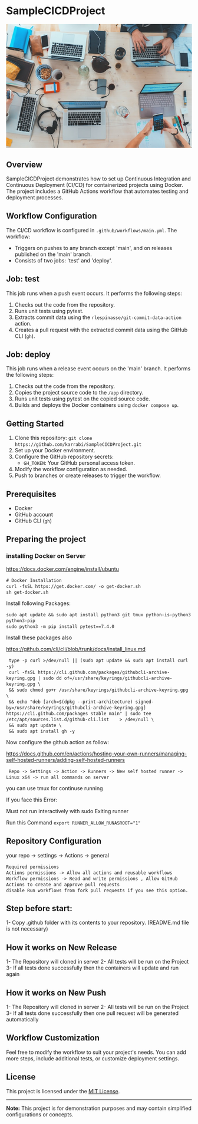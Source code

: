 # SampleCICDProject

![CI/CD](../images/projectdeployment.jpg) 

## Overview

SampleCICDProject demonstrates how to set up Continuous Integration and Continuous Deployment (CI/CD) for containerized projects using Docker. The project includes a GitHub Actions workflow that automates testing and deployment processes.

## Workflow Configuration

The CI/CD workflow is configured in `.github/workflows/main.yml`. The workflow:

- Triggers on pushes to any branch except 'main', and on releases published on the 'main' branch.
- Consists of two jobs: 'test' and 'deploy'.

## Job: test

This job runs when a push event occurs. It performs the following steps:

1. Checks out the code from the repository.
2. Runs unit tests using pytest.
3. Extracts commit data using the `rlespinasse/git-commit-data-action` action.
4. Creates a pull request with the extracted commit data using the GitHub CLI (`gh`).

## Job: deploy

This job runs when a release event occurs on the 'main' branch. It performs the following steps:

1. Checks out the code from the repository.
2. Copies the project source code to the `/app` directory.
3. Runs unit tests using pytest on the copied source code.
4. Builds and deploys the Docker containers using `docker compose up`.

## Getting Started

1. Clone this repository: `git clone https://github.com/karrabi/SampleCICDProject.git`
2. Set up your Docker environment.
3. Configure the GitHub repository secrets:
   - `GH_TOKEN`: Your GitHub personal access token.
4. Modify the workflow configuration as needed.
5. Push to branches or create releases to trigger the workflow.

## Prerequisites

- Docker
- GitHub account
- GitHub CLI (`gh`)


## Preparing the project

### installing Docker on Server
  https://docs.docker.com/engine/install/ubuntu
  ```
  # Docker Installation
  curl -fsSL https://get.docker.com/ -o get-docker.sh
  sh get-docker.sh
  ```

  Install following Packages:

  ```
  sudo apt update && sudo apt install python3 git tmux python-is-python3 python3-pip
  sudo python3 -m pip install pytest==7.4.0
  ```

  Install these packages also

  https://github.com/cli/cli/blob/trunk/docs/install_linux.md

  ```
   type -p curl >/dev/null || (sudo apt update && sudo apt install curl -y)
   curl -fsSL https://cli.github.com/packages/githubcli-archive-keyring.gpg | sudo dd of=/usr/share/keyrings/githubcli-archive-keyring.gpg \
   && sudo chmod go+r /usr/share/keyrings/githubcli-archive-keyring.gpg \
   && echo "deb [arch=$(dpkg --print-architecture) signed-by=/usr/share/keyrings/githubcli-archive-keyring.gpg] https://cli.github.com/packages stable main" | sudo tee /etc/apt/sources.list.d/github-cli.list    > /dev/null \
   && sudo apt update \
   && sudo apt install gh -y
  ```
  
  Now configure the github action as follow: 
  
  https://docs.github.com/en/actions/hosting-your-own-runners/managing-self-hosted-runners/adding-self-hosted-runners

  ```
   Repo -> Settings -> Action -> Runners -> New self hosted runner -> Linux x64 -> run all commands on server
  ```
  
  you can use tmux for continuse running 


  If you face this Error:

   Must not run interactively with sudo
   Exiting runner

  Run this Command 
   ‍‍‍```export RUNNER_ALLOW_RUNASROOT="1" ```


## Repository Configuration

your repo -> settings -> Actions -> general

```
Required permissions
Actions permissions -> Allow all actions and reusable workflows
Workflow permissions -> Read and write permissions , Allow GitHub Actions to create and approve pull requests
disable Run workflows from fork pull requests if you see this option.
```


## Step before start:

1- Copy .github folder with its contents to your repository. (README.md file is not necessary)


## How it works on New Release 
1- The Repository will cloned in server
2- All tests will be run on the Project
3- If all tests done successfully then the containers will update and run again


## How it works on New Push
1- The Repository will cloned in server
2- All tests will be run on the Project
3- If all tests done successfully then one pull request will be generated automatically

## Workflow Customization

Feel free to modify the workflow to suit your project's needs. You can add more steps, include additional tests, or customize deployment settings.

## License

This project is licensed under the [MIT License](LICENSE).

---

**Note:** This project is for demonstration purposes and may contain simplified configurations or concepts.
